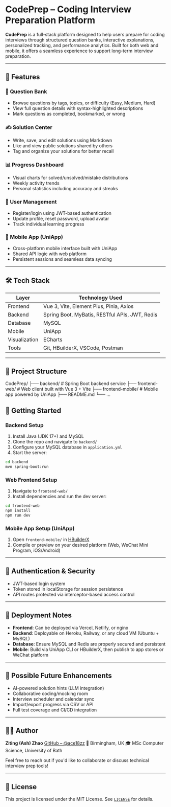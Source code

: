 # CodePrep – Coding Interview Preparation Platform

**CodePrep** is a full-stack platform designed to help users prepare for coding interviews through structured question banks, interactive explanations, personalized tracking, and performance analytics. Built for both web and mobile, it offers a seamless experience to support long-term interview preparation.

---

## 🚀 Features

### 🧠 Question Bank
- Browse questions by tags, topics, or difficulty (Easy, Medium, Hard)
- View full question details with syntax-highlighted descriptions
- Mark questions as completed, bookmarked, or wrong

### ✍️ Solution Center
- Write, save, and edit solutions using Markdown
- Like and view public solutions shared by others
- Tag and organize your solutions for better recall

### 📊 Progress Dashboard
- Visual charts for solved/unsolved/mistake distributions
- Weekly activity trends
- Personal statistics including accuracy and streaks

### 👤 User Management
- Register/login using JWT-based authentication
- Update profile, reset password, upload avatar
- Track individual learning progress

### 📱 Mobile App (UniApp)
- Cross-platform mobile interface built with UniApp
- Shared API logic with web platform
- Persistent sessions and seamless data syncing

---

## 🛠️ Tech Stack

| Layer        | Technology Used                                  |
|--------------|--------------------------------------------------|
| Frontend     | Vue 3, Vite, Element Plus, Pinia, Axios          |
| Backend      | Spring Boot, MyBatis, RESTful APIs, JWT, Redis   |
| Database     | MySQL                                            |
| Mobile       | UniApp                                           |
| Visualization| ECharts                                          |
| Tools        | Git, HBuilderX, VSCode, Postman                  |

---

## 📁 Project Structure



CodePrep/
├── backend/                # Spring Boot backend service
├── frontend-web/           # Web client built with Vue 3 + Vite
├── frontend-mobile/        # Mobile app powered by UniApp
├── README.md
└── ...


## 🧪 Getting Started

### Backend Setup

1. Install Java (JDK 17+) and MySQL
2. Clone the repo and navigate to `backend/`
3. Configure your MySQL database in `application.yml`
4. Start the server:

```bash
cd backend
mvn spring-boot:run
````

### Web Frontend Setup

1. Navigate to `frontend-web/`
2. Install dependencies and run the dev server:

```bash
cd frontend-web
npm install
npm run dev
```

### Mobile App Setup (UniApp)

1. Open `frontend-mobile/` in [HBuilderX](https://www.dcloud.io/hbuilderx.html)
2. Compile or preview on your desired platform (Web, WeChat Mini Program, iOS/Android)

---

## 🔐 Authentication & Security

* JWT-based login system
* Token stored in localStorage for session persistence
* API routes protected via interceptor-based access control

---

## 📌 Deployment Notes

* **Frontend**: Can be deployed via Vercel, Netlify, or nginx
* **Backend**: Deployable on Heroku, Railway, or any cloud VM (Ubuntu + MySQL)
* **Database**: Ensure MySQL and Redis are properly secured and persistent
* **Mobile**: Build via UniApp CLI or HBuilderX, then publish to app stores or WeChat platform

---

## 🧩 Possible Future Enhancements

* AI-powered solution hints (LLM integration)
* Collaborative coding/mocking room
* Interview scheduler and calendar sync
* Import/export progress via CSV or API
* Full test coverage and CI/CD integration

---

## 👩‍💻 Author

**Ziting (Ash) Zhao**
[GitHub – @ace18zz](https://github.com/ace18zz)
📍 Birmingham, UK
🎓 MSc Computer Science, University of Bath

Feel free to reach out if you'd like to collaborate or discuss technical interview prep tools!

---

## 📄 License

This project is licensed under the MIT License. See [`LICENSE`](./LICENSE) for details.

```

